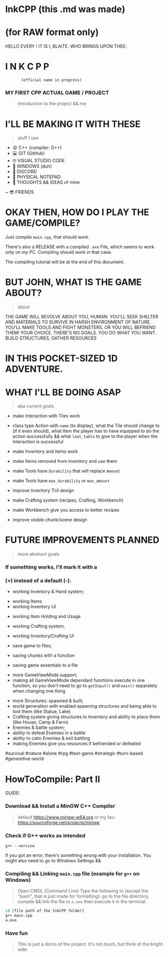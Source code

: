 # InkCPP           (this .md was made)
#                (for RAW format only)

HELLO EVERY !
IT IS I, BLAITE. WHO BRINGS UPON THEE:
#            I N K C P P 
           (official name in progress)
### MY FIRST CPP ACTUAL GAME / PROJECT
 > introduction to the project && me



# I'LL BE MAKING IT WITH THESE
 > stuff I use

+ 😝 C++ (compiler: G++)
+ 💻 GIT (GitHub)
+ 🤓 VISUAL STUDIO CODE
+ 🙂 WINDOWS (duh)
+ 👾 DISCORD
+ 📝 PHYSICAL NOTEPAD
+ 🧠 THOUGHTS && IDEAS of mine

~ 😎 FRIENDS



# OKAY THEN, HOW DO I PLAY THE GAME/COMPILE?

Just compile `main.cpp`, that should work.

There's also a RELEASE with a compiled `.exe` 
  File, which seems to work only on my PC.
    Compiling should work in that case.

The compiling tutorial will be at the end of
               this document.



# BUT JOHN, WHAT IS THE GAME ABOUT?
 > about

THE GAME WILL REVOLVE ABOUT YOU, HUMAN.
 YOU'LL SEEK SHELTER AND MATERIALS TO
SURVIVE IN HARSH ENVIRONMENT OF NATURE.
 YOU'LL MAKE TOOLS AND FIGHT MONSTERS.
OR YOU WILL BEFRIEND THEM! YOUR CHOICE.
THERE'S NO GOALS. YOU DO WHAT YOU WANT.
  BUILD STRUCTURES, GATHER RESOURCES
# IN THIS POCKET-SIZED 1D ADVENTURE.



# WHAT I'LL BE DOING ASAP
 > aka current goals

- make Interaction with Tiles work
 - class type Action with `name` (to display), what the Tile should change to (if it even should), what Item the player has to have equipped to do the action successfully && what `loot_table` to give to the player when the Interaction is successful

- make Inventory and Items work
 - make Items removed from inventory and use them
 - make Tools have `Durability` that will replace `Amount`
 - make Tools have `max_durability` or `max_amount`
 - improve Inventory TUI design

- make Crafting system (recipes, Crafting, Workbench)
 - make Workbench give you access to better recipes

- improve visible chunk/scene design



# FUTURE IMPROVEMENTS PLANNED
 > more abstract goals

### If something works, I'll mark it with a
###     (+) instead of a default (-).

- working Inventory & Hand system;
 + working Items
 + working Inventory UI
 - working Item Holding and Usage

- working Crafting system;
 - working Inventory/Crafting UI

- save game to files;
 - saving chunks with a function
 - saving game essentials to a file

+ more GameViewMode support;
 + making all GameViewMode dependant functions execute in one function, so you don't need to go to `getInput()` and `main()` separately when changing one thing

- more Structures: spawned & built;
 - world generation with enabled spawning structures and being able to loot them (like Statue, Lake)
 - Crafting system giving structures to Inventory and ability to place them (like House, Camp & Farm)
- Enemies & battle system;
 - ability to defeat Enemies in a battle
 - ability to calm Enemies & exit battling
 - making Enemies give you resources if befriended or defeated

 #survival #nature #alone #rpg #text-game
 #strategic #turn-based #generetive-world



# HowToCompile: Part II

GUIDE:

### Download && Install a MinGW C++ Compiler
 > default https://www.mingw-w64.org
 > or my fav: https://sourceforge.net/projects/mingw

### Check if G++ works as intended
```
g++ --version
```
If you got an error, there's something wrong with your installation.
You might also need to go to Windows Settings && 

### Compiling && Linking `main.cpp` file (example for `g++` on Windows)
 > Open CMDL (Command Line)
 > Type the following to (except the "bash", that is just made for formatting):
 > go to the file directory, compile && link the file to `a.exe` then execute it in the terminal.
```bash
cd [file path of the InkCPP folder]
g++ main.cpp
a.exe
```

### Have fun
 > This is just a demo of the project.
 > It's not much, but think of the bright side: